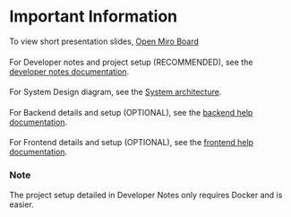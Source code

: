 # Important Information
To view short presentation slides, [Open Miro Board](https://miro.com/app/board/uXjVNgXNNuE=/?share_link_id=740731379346&shareablePresentation=1)
####
For Developer notes and project setup (RECOMMENDED), see the [developer notes documentation](DeveloperNotes.md).
####
For System Design diagram, see the [System architecture](architecture.png).
####
For Backend details and setup (OPTIONAL), see the [backend help documentation](./musicapp-backend/README.md).
####
For Frontend details and setup (OPTIONAL), see the [frontend help documentation](./musicapp-frontend/README.md).


### Note

The project setup detailed in Developer Notes only requires Docker and is easier.